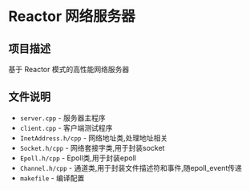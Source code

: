 # Reactor 网络服务器

## 项目描述
基于 Reactor 模式的高性能网络服务器

## 文件说明
- `server.cpp` - 服务器主程序
- `client.cpp` - 客户端测试程序
- `InetAddress.h/cpp` - 网络地址类,处理地址相关
- `Socket.h/cpp` - 网络套接字类,用于封装socket
- `Epoll.h/cpp` - Epoll类,用于封装epoll
- `Channel.h/cpp` - 通道类,用于封装文件描述符和事件,随epoll_event传递
- `makefile` - 编译配置